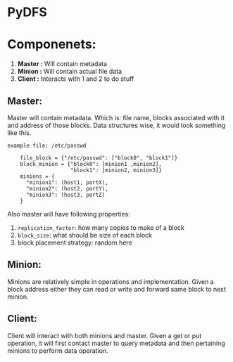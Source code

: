 # PyDFS

# Componenets:
 1. **Master :** Will contain metadata
 2. **Minion :** Will contain actual file data
 3. **Client :** Interacts with 1 and 2 to do stuff
   
## Master:
Master will contain metadata. Which is: file name, blocks associated with it and address of those blocks. Data structures wise, it would look something like this.
```
example file: /etc/passwd

    file_block = {"/etc/passwd": ["block0", "block1"]}
    block_minion = {"block0": [minion1 ,minion2],
                    "block1": [minion2, minion3]}
    minions = {
      "minion1": (host1, portX),
      "minion2": (host2, portY),
      "minion3": (host3, portZ)
    }
```

Also master will have following properties:
1. `replication_factor`: how many copies to make of a block
2. `block_size`: what should be size of each block
3. block placement strategy: random here

## Minion:
Minions are relatively simple in operations and implementation. Given a block address either they can read or write and forward same block to next minion.

## Client:
Client will interact with both minions and master. Given a get or put operation, it will first contact master to query metadata and then pertaining minions to perform data operation.

